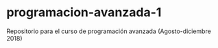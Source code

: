 # programacion-avanzada-1
Repositorio para el curso de programación avanzada (Agosto-diciembre 2018)
